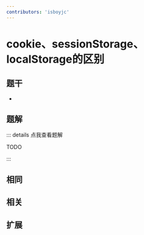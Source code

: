 ```yaml
---
contributors: 'isboyjc'
---
```


# cookie、sessionStorage、localStorage的区别


## 题干

- 



## 题解

::: details 点我查看题解

  TODO

:::



## 相同


## 相关


## 扩展

